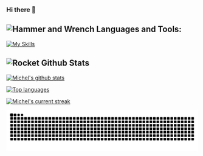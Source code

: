 ### Hi there 👋

## <img src="https://raw.githubusercontent.com/Tarikul-Islam-Anik/Animated-Fluent-Emojis/master/Emojis/Objects/Hammer%20and%20Wrench.png" alt="Hammer and Wrench" width="30" height="30" /> **Languages and Tools:**  
[![My Skills](https://skillicons.dev/icons?i=html,css,tailwind,js,ts,php,python,react,vue,next,nuxt,nest,vite,ruby,dotnet,rails,expressjs,nodejs,mysql,postgresql,mongodb,firebase,md,git,github,vscode,jest,styledcomponents,postman,stackoverflow&perline=13)](#)

## <img src="https://raw.githubusercontent.com/Tarikul-Islam-Anik/Animated-Fluent-Emojis/master/Emojis/Travel%20and%20places/Rocket.png" alt="Rocket" width="30" height="30" /> Github Stats 

 [![Michel's github stats](https://bad-apple-github-readme.vercel.app/api?username=bjmmtin&show_icons=true&count_private=true&line_height=20&icon_color=00b3ff&theme=blue-green&title_color=00b3ff)](#)
 
 [![Top languages](https://github-readme-mwendwa.vercel.app/api/top-langs/?username=bjmmtin&layout=compact&count_private=true&theme=blue-green&title_color=00b3ff)](#)

[![Michel's current streak](https://streak-stats.demolab.com/?user=bjmmtin&count_private=true&theme=blue-green&title_color=00b3ff)](#)

![github contribution grid snake animation](https://raw.githubusercontent.com/shahradelahi/shahradelahi/output/github-contribution-grid-snake.svg#gh-light-mode-only)

